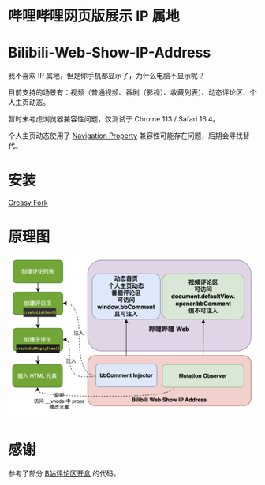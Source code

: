 # 哔哩哔哩网页版展示 IP 属地
# Bilibili-Web-Show-IP-Address

我不喜欢 IP 属地，但是你手机都显示了，为什么电脑不显示呢？

目前支持的场景有：视频（普通视频、番剧（影视）、收藏列表）、动态评论区、个人主页动态。

暂时未考虑浏览器兼容性问题，仅测试于 Chrome 113 / Safari 16.4。

个人主页动态使用了 [Navigation Property](https://developer.mozilla.org/en-US/docs/Web/API/Window/navigation) 兼容性可能存在问题，后期会寻找替代。

# 安装

[Greasy Fork](https://greasyfork.org/zh-CN/scripts/466815)

# 原理图

![](./diagram.png)

# 感谢

参考了部分 [B站评论区开盒](https://greasyfork.org/zh-CN/scripts/448434) 的代码。
